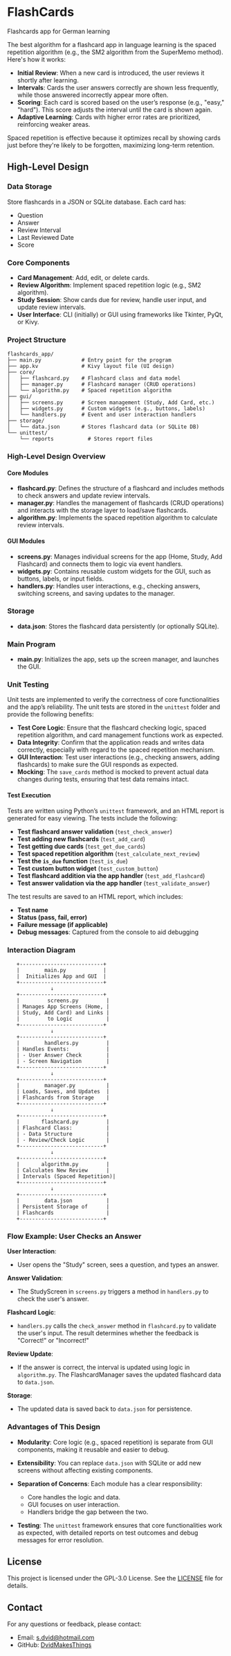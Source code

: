 # FlashCards

Flashcards app for German learning

The best algorithm for a flashcard app in language learning is the spaced repetition algorithm (e.g., the SM2 algorithm from the SuperMemo method). Here's how it works:

- **Initial Review**: When a new card is introduced, the user reviews it shortly after learning.
- **Intervals**: Cards the user answers correctly are shown less frequently, while those answered incorrectly appear more often.
- **Scoring**: Each card is scored based on the user’s response (e.g., "easy," "hard"). This score adjusts the interval until the card is shown again.
- **Adaptive Learning**: Cards with higher error rates are prioritized, reinforcing weaker areas.

Spaced repetition is effective because it optimizes recall by showing cards just before they're likely to be forgotten, maximizing long-term retention.

## High-Level Design

### Data Storage

Store flashcards in a JSON or SQLite database. Each card has:

- Question
- Answer
- Review Interval
- Last Reviewed Date
- Score

### Core Components

- **Card Management**: Add, edit, or delete cards.
- **Review Algorithm**: Implement spaced repetition logic (e.g., SM2 algorithm).
- **Study Session**: Show cards due for review, handle user input, and update review intervals.
- **User Interface**: CLI (initially) or GUI using frameworks like Tkinter, PyQt, or Kivy.

### Project Structure

```
flashcards_app/
├── main.py             # Entry point for the program
├── app.kv              # Kivy layout file (UI design)
├── core/
│   ├── flashcard.py    # Flashcard class and data model
│   ├── manager.py      # Flashcard manager (CRUD operations)
│   └── algorithm.py    # Spaced repetition algorithm
├── gui/
│   ├── screens.py      # Screen management (Study, Add Card, etc.)
│   ├── widgets.py      # Custom widgets (e.g., buttons, labels)
│   └── handlers.py     # Event and user interaction handlers
├── storage/
│   └── data.json       # Stores flashcard data (or SQLite DB)
└── unittest/
    └── reports           # Stores report files
```


### High-Level Design Overview

#### Core Modules

- **flashcard.py**: Defines the structure of a flashcard and includes methods to check answers and update review intervals.
- **manager.py**: Handles the management of flashcards (CRUD operations) and interacts with the storage layer to load/save flashcards.
- **algorithm.py**: Implements the spaced repetition algorithm to calculate review intervals.

#### GUI Modules

- **screens.py**: Manages individual screens for the app (Home, Study, Add Flashcard) and connects them to logic via event handlers.
- **widgets.py**: Contains reusable custom widgets for the GUI, such as buttons, labels, or input fields.
- **handlers.py**: Handles user interactions, e.g., checking answers, switching screens, and saving updates to the manager.

### Storage

- **data.json**: Stores the flashcard data persistently (or optionally SQLite).

### Main Program

- **main.py**: Initializes the app, sets up the screen manager, and launches the GUI.

### Unit Testing

Unit tests are implemented to verify the correctness of core functionalities and the app’s reliability. The unit tests are stored in the `unittest` folder and provide the following benefits:

- **Test Core Logic**: Ensure that the flashcard checking logic, spaced repetition algorithm, and card management functions work as expected.
- **Data Integrity**: Confirm that the application reads and writes data correctly, especially with regard to the spaced repetition mechanism.
- **GUI Interaction**: Test user interactions (e.g., checking answers, adding flashcards) to make sure the GUI responds as expected.
- **Mocking**: The `save_cards` method is mocked to prevent actual data changes during tests, ensuring that test data remains intact.

#### Test Execution

Tests are written using Python’s `unittest` framework, and an HTML report is generated for easy viewing. The tests include the following:

- **Test flashcard answer validation** (`test_check_answer`)
- **Test adding new flashcards** (`test_add_card`)
- **Test getting due cards** (`test_get_due_cards`)
- **Test spaced repetition algorithm** (`test_calculate_next_review`)
- **Test the `is_due` function** (`test_is_due`)
- **Test custom button widget** (`test_custom_button`)
- **Test flashcard addition via the app handler** (`test_add_flashcard`)
- **Test answer validation via the app handler** (`test_validate_answer`)

The test results are saved to an HTML report, which includes:

- **Test name**
- **Status (pass, fail, error)**
- **Failure message (if applicable)**
- **Debug messages**: Captured from the console to aid debugging

### Interaction Diagram

```
   +---------------------------+
   |        main.py            |
   |  Initializes App and GUI  |
   +---------------------------+
              ↓
   +---------------------------+
   |         screens.py         |
   | Manages App Screens (Home, |
   | Study, Add Card) and Links |
   |         to Logic           |
   +---------------------------+
              ↓
   +---------------------------+
   |        handlers.py         |
   | Handles Events:            |
   | - User Answer Check        |
   | - Screen Navigation        |
   +---------------------------+
              ↓
   +---------------------------+
   |        manager.py          |
   | Loads, Saves, and Updates  |
   | Flashcards from Storage    |
   +---------------------------+
              ↓
   +---------------------------+
   |       flashcard.py         |
   | Flashcard Class:           |
   | - Data Structure           |
   | - Review/Check Logic       |
   +---------------------------+
              ↓
   +---------------------------+
   |       algorithm.py         |
   | Calculates New Review      |
   | Intervals (Spaced Repetition)|
   +---------------------------+
              ↓
   +---------------------------+
   |        data.json           |
   | Persistent Storage of      |
   | Flashcards                 |
   +---------------------------+

```

### Flow Example: User Checks an Answer

**User Interaction**:
- User opens the "Study" screen, sees a question, and types an answer.

**Answer Validation**:
- The StudyScreen in `screens.py` triggers a method in `handlers.py` to check the user's answer.

**Flashcard Logic**:
- `handlers.py` calls the `check_answer` method in `flashcard.py` to validate the user's input. The result determines whether the feedback is "Correct!" or "Incorrect!"

**Review Update**:
- If the answer is correct, the interval is updated using logic in `algorithm.py`. The FlashcardManager saves the updated flashcard data to `data.json`.

**Storage**:
- The updated data is saved back to `data.json` for persistence.

### Advantages of This Design

- **Modularity**: Core logic (e.g., spaced repetition) is separate from GUI components, making it reusable and easier to debug.
- **Extensibility**: You can replace `data.json` with SQLite or add new screens without affecting existing components.
- **Separation of Concerns**: Each module has a clear responsibility:
  - Core handles the logic and data.
  - GUI focuses on user interaction.
  - Handlers bridge the gap between the two.

- **Testing**: The `unittest` framework ensures that core functionalities work as expected, with detailed reports on test outcomes and debug messages for error resolution.


## License
This project is licensed under the GPL-3.0 License. See the [LICENSE](LICENSE) file for details.

## Contact
For any questions or feedback, please contact:
- Email: [s.dvid@hotmail.com](mailto:s.dvid@hotmail.com)
- GitHub: [DvidMakesThings](https://github.com/DvidMakesThings)